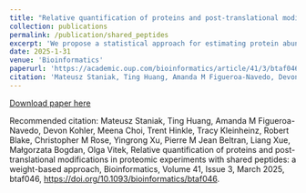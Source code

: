 ```yaml
---
title: "Relative quantification of proteins and post-translational modifications in proteomic experiments with shared peptides: a weight-based approach"
collection: publications
permalink: /publication/shared_peptides
excerpt: 'We propose a statistical approach for estimating protein abundances, as well as site occupancies of post-translational modifications, based on quantitative information from shared peptides.'
date: 2025-1-31
venue: 'Bioinformatics'
paperurl: 'https://academic.oup.com/bioinformatics/article/41/3/btaf046/7994328'
citation: 'Mateusz Staniak, Ting Huang, Amanda M Figueroa-Navedo, Devon Kohler, Meena Choi, Trent Hinkle, Tracy Kleinheinz, Robert Blake, Christopher M Rose, Yingrong Xu, Pierre M Jean Beltran, Liang Xue, Małgorzata Bogdan, Olga Vitek, Relative quantification of proteins and post-translational modifications in proteomic experiments with shared peptides: a weight-based approach, Bioinformatics, Volume 41, Issue 3, March 2025, btaf046, https://doi.org/10.1093/bioinformatics/btaf046.'
---
```


[Download paper here](http://devonjkohler.github.io/files/btaf046.pdf)

Recommended citation: Mateusz Staniak, Ting Huang, Amanda M Figueroa-Navedo, Devon Kohler, Meena Choi, Trent Hinkle, Tracy Kleinheinz, Robert Blake, Christopher M Rose, Yingrong Xu, Pierre M Jean Beltran, Liang Xue, Małgorzata Bogdan, Olga Vitek, Relative quantification of proteins and post-translational modifications in proteomic experiments with shared peptides: a weight-based approach, Bioinformatics, Volume 41, Issue 3, March 2025, btaf046, https://doi.org/10.1093/bioinformatics/btaf046.
